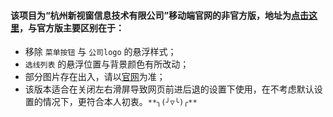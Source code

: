 #### 该项目为“杭州新视窗信息技术有限公司”移动端官网的非官方版，地址为[点击这里](https://everend.github.io/Echo/index.html)，与官方版主要区别在于：
* 移除 `菜单按钮` 与 `公司logo` 的悬浮样式；
* `选线列表` 的悬浮位置与背景颜色有所改动；
* 部分图片存在出入，请以[官网](http://wei.new-see.com)为准；
* 该版本适合在关闭左右滑屏导致网页前进后退的设置下使用，在不考虑默认设置的情况下，更符合本人初衷。`**╮(╯▽╰)╭**`
